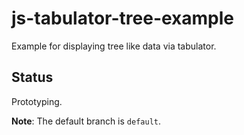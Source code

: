 # js-tabulator-tree-example
Example for displaying tree like data via tabulator.

## Status
Prototyping.

**Note**: The default branch is `default`.
